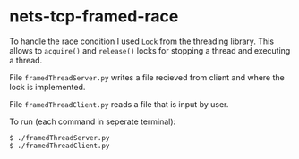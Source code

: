 # nets-tcp-framed-race

To handle the race condition I used `Lock` from the threading library. This allows to `acquire()` and `release()` locks for stopping a thread and executing a thread.

File `framedThreadServer.py` writes a file recieved from client and where the lock is implemented.

File `framedThreadClient.py` reads a file that is input by user.

To run (each command in seperate terminal):

	$ ./framedThreadServer.py
	$ ./framedThreadClient.py